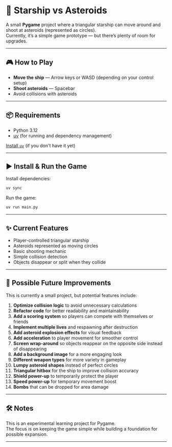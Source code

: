 # 🚀 Starship vs Asteroids

A small **Pygame** project
where a triangular starship can move around
and shoot at asteroids (represented as circles).  
Currently, it’s a simple game prototype — but there’s plenty of room for upgrades.

---

## 🎮 How to Play

- **Move the ship** — Arrow keys or WASD (depending on your control setup)
- **Shoot asteroids** — Spacebar
- Avoid collisions with asteroids

---

## 📦 Requirements

- Python 3.12
- [uv](https://github.com/astral-sh/uv) (for running and dependency management)

[Install `uv`](
https://docs.astral.sh/uv/getting-started/installation/
)
(if you don't have it yet)

---

## ▶️ Install & Run the Game

Install dependencies:

```bash
uv sync
```

Run the game:

```bash
uv run main.py
```

---

## ✨ Current Features

- Player-controlled triangular starship
- Asteroids represented as moving circles
- Basic shooting mechanic
- Simple collision detection
- Objects disappear or split when they collide

---

## 🔮 Possible Future Improvements

This is currently a small project, but potential features include:

1. **Optimize collision logic** to avoid unnecessary calculations  
2. **Refactor code** for better readability and maintainability  
3. **Add a scoring system** so players can compete with themselves or friends  
4. **Implement multiple lives** and respawning after destruction  
5. **Add asteroid explosion effects** for visual feedback  
6. **Add acceleration** to player movement for smoother control  
7. **Screen wrap-around** so objects reappear on the opposite side instead of disappearing  
8. **Add a background image** for a more engaging look  
9. **Different weapon types** for more variety in gameplay  
10. **Lumpy asteroid shapes** instead of perfect circles  
11. **Triangular hitbox** for the ship to improve collision accuracy  
12. **Shield power-up** to temporarily protect the player  
13. **Speed power-up** for temporary movement boost  
14. **Bombs** that can be dropped for area damage  

---

## 🛠️ Notes

This is an experimental learning project for Pygame.  
The focus is on keeping the game simple while building a foundation for possible expansion.

---
